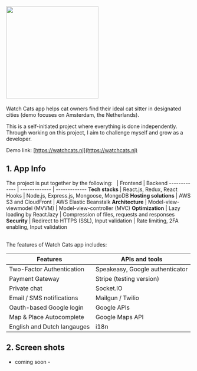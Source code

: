 # <img src="https://www.dropbox.com/s/afc3s0uo47fa7pi/logo.png?raw=1" width="250" />
Watch Cats app helps cat owners find their ideal cat sitter in designated cities (demo focuses on Amsterdam, the Netherlands).

This is a self-initiated project where everything is done independently. Through working on this project, I aim to challenge myself and grow as a developer.

Demo link: [https://watchcats.nl](https://watchcats.nl)

## 1. App Info

The project is put together by the following: 
&nbsp;        | Frontend     | Backend
------------- | ------------- | ------------- 
**Tech stacks**        | React.js, Redux, React Hooks  | Node.js, Express.js, Mongoose, MongoDB
**Hosting solutions**  | AWS S3 and CloudFront  | AWS Elastic Beanstalk
**Architecture**       | Model-view-viewmodel (MVVM) | Model-view-controller (MVC)
**Optimization**       | Lazy loading by React.lazy | Compression of files, requests and responses
**Security**       | Redirect to HTTPS (SSL), Input validation | Rate limiting, 2FA enabling, Input validation

&nbsp;  
The features of Watch Cats app includes:

 Features     | APIs and tools
------------- | ------------- 
Two-Factor Authentication  | Speakeasy, Google authenticator
Payment Gateway  | Stripe (testing version)
Private chat | Socket.IO
Email / SMS notifications | Mailgun / Twilio
Oauth-based Google login | Google APIs
Map & Place Autocomplete | Google Maps API
English and Dutch langauges | i18n

## 2. Screen shots
- coming soon - 
